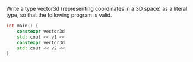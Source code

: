 Write a type vector3d (representing coordinates in a 3D space) as a literal type, so that the
following program is valid.

```cpp
int main() {
    constexpr vector3d
    std::cout << v1 <<
    constexpr vector3d
    std::cout << v2 <<
}
```